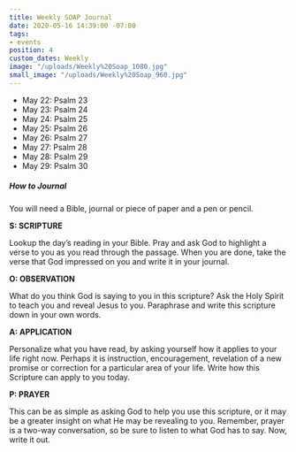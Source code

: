 ```yaml
---
title: Weekly SOAP Journal
date: 2020-05-16 14:39:00 -07:00
tags:
- events
position: 4
custom_dates: Weekly
image: "/uploads/Weekly%20Soap_1080.jpg"
small_image: "/uploads/Weekly%20Soap_960.jpg"
---
```


* May 22: Psalm 23
* May 23: Psalm 24
* May 24: Psalm 25
* May 25: Psalm 26
* May 26: Psalm 27
* May 27: Psalm 28
* May 28: Psalm 29
* May 29: Psalm 30

##### How to Journal

You will need a Bible, journal or piece of paper and a pen or pencil.

**S: SCRIPTURE**

Lookup the day’s reading in your Bible. Pray and ask God to highlight a verse to you as you read through the passage. When you are done, take the verse that God impressed on you and write it in your journal.

**O: OBSERVATION**

What do you think God is saying to you in this scripture? Ask the Holy Spirit to teach you and reveal Jesus to you. Paraphrase and write this scripture down in your own words.

**A: APPLICATION**

Personalize what you have read, by asking yourself how it applies to your life right now. Perhaps it is instruction, encouragement, revelation of a new promise or correction for a particular area of your life. Write how this Scripture can apply to you today.

**P: PRAYER**

This can be as simple as asking God to help you use this scripture, or it may be a greater insight on what He may be revealing to you. Remember, prayer is a two-way conversation, so be sure to listen to what God has to say. Now, write it out.